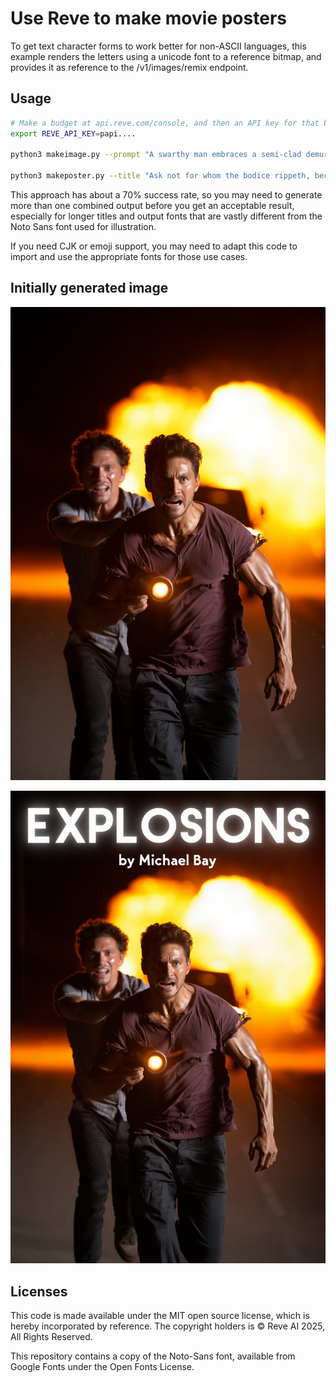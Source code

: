 # Use Reve to make movie posters

To get text character forms to work better for non-ASCII languages, this
example renders the letters using a unicode font to a reference bitmap, and
provides it as reference to the /v1/images/remix endpoint.

## Usage

```bash
# Make a budget at api.reve.com/console, and then an API key for that budget.
export REVE_API_KEY=papi....

python3 makeimage.py --prompt "A swarthy man embraces a semi-clad demure woman, with a mysterious gothic church in the background. Hand drawn airbrushed illustration, movie poster." --output "image.png"

python3 makeposter.py --title "Ask not for whom the bodice rippeth, because it rippeth for you." --image "image.png" --output "poster.png"
```

This approach has about a 70% success rate, so you may need to generate more
than one combined output before you get an acceptable result, especially for
longer titles and output fonts that are vastly different from the Noto Sans
font used for illustration.

If you need CJK or emoji support, you may need to adapt this code to import and
use the appropriate fonts for those use cases.

## Initially generated image

![A swarthy man embraces a semi-clad demure woman, with a mysterious gothic church in the background. Hand drawn airbrushed illustration.](image.png)

![Ask not for whom the bodice rippeth, because it rippeth for you.](poster.png)

## Licenses

This code is made available under the MIT open source license, which is hereby
incorporated by reference. The copyright holders is &copy; Reve AI 2025, All Rights Reserved.

This repository contains a copy of the Noto-Sans font, available from Google
Fonts under the Open Fonts License.

